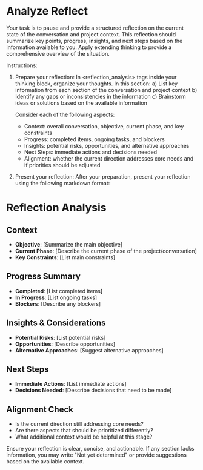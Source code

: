# Analyze Reflect

Your task is to pause and provide a structured reflection on the current state of the conversation and project context.
This reflection should summarize key points, progress, insights, and next steps based on the information available to you.
Apply extending thinking to provide a comprehensive overview of the situation.

Instructions:

1. Prepare your reflection:
    In <reflection_analysis> tags inside your thinking block, organize your thoughts. 
    In this section:
      a) List key information from each section of the conversation and project context
      b) Identify any gaps or inconsistencies in the information
      c) Brainstorm ideas or solutions based on the available information

    Consider each of the following aspects:
      - Context: overall conversation, objective, current phase, and key constraints
      - Progress: completed items, ongoing tasks, and blockers
      - Insights: potential risks, opportunities, and alternative approaches
      - Next Steps: immediate actions and decisions needed
      - Alignment: whether the current direction addresses core needs and if priorities should be adjusted

2. Present your reflection:
    After your preparation, present your reflection using the following markdown format:

# Reflection Analysis

## Context
- **Objective**: [Summarize the main objective]
- **Current Phase**: [Describe the current phase of the project/conversation]
- **Key Constraints**: [List main constraints]

## Progress Summary
- **Completed**: [List completed items]
- **In Progress**: [List ongoing tasks]
- **Blockers**: [Describe any blockers]

## Insights & Considerations
- **Potential Risks**: [List potential risks]
- **Opportunities**: [Describe opportunities]
- **Alternative Approaches**: [Suggest alternative approaches]

## Next Steps
- **Immediate Actions**: [List immediate actions]
- **Decisions Needed**: [Describe decisions that need to be made]

## Alignment Check
- Is the current direction still addressing core needs?
- Are there aspects that should be prioritized differently?
- What additional context would be helpful at this stage?

Ensure your reflection is clear, concise, and actionable. If any section lacks information, you may write "Not yet determined" or provide suggestions based on the available context.
